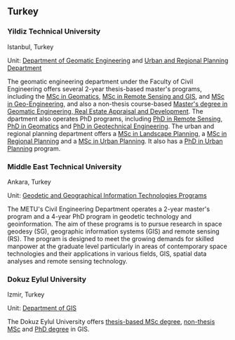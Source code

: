 ## Turkey

### Yildiz Technical University

Istanbul, Turkey

Unit: [Department of Geomatic Engineering](https://hrm.yildiz.edu.tr/en/page/Geomatics-Programme/269) and [Urban and Regional Planning Department](https://sbp.yildiz.edu.tr/)

The geomatic engineering department under the Faculty of Civil Engineering offers several 2-year thesis-based master's programs, including the [MSc in Geomatics](http://www.bologna.yildiz.edu.tr/index.php?r=program/view&id=308&aid=30), [MSc in Remote Sensing and GIS](http://www.bologna.yildiz.edu.tr/index.php?r=program/view&id=309&aid=30), and [MSc in Geo-Engineering](http://www.bologna.yildiz.edu.tr/index.php?r=program/view&id=290&aid=28), and also a non-thesis course-based [Master's degree in Geomatic Engineering, Real Estate Appraisal and Development](http://www.bologna.yildiz.edu.tr/index.php?r=program/view&id=290&aid=28). The dpartment also operates PhD programs, including [PhD in Remote Sensing](http://www.bologna.yildiz.edu.tr/index.php?r=program/view&id=311&aid=30), [PhD in Geomatics](http://www.bologna.yildiz.edu.tr/index.php?r=program/view&id=310&aid=30) and [PhD in Geotechnical Engineering](http://www.bologna.yildiz.edu.tr/index.php?r=program/view&id=310&aid=30). The urban and regional planning department offers a [MSc in Landscape Planning](http://www.bologna.yildiz.edu.tr/index.php?r=program/view&id=229&aid=39), a [MSc in Regional Planning](http://www.bologna.yildiz.edu.tr/index.php?r=program/view&id=230&aid=39) and a [MSc in Urban Planning](http://www.bologna.yildiz.edu.tr/index.php?r=program/view&id=290&aid=28). It also has a [PhD in Urban Planning](http://www.bologna.yildiz.edu.tr/index.php?r=program/view&id=221&aid=39) program.

### Middle East Technical University

Ankara, Turkey

Unit: [Geodetic and Geographical Information Technologies Programs](http://ggit.metu.edu.tr/programs)

The METU's Civil Engineering Department operates a 2-year master's program and a 4-year PhD program in geodetic technology and geoinformation. The aim of these programs is to pursue research in space geodesy (SG), geographic information systems (GIS) and remote sensing (RS). The program is designed to meet the growing demands for skilled manpower at the graduate level particularly in areas of contemporary space technologies and their applications in various fields, GIS, spatial data analyses and remote sensing technology.


### Dokuz Eylul University

Izmir, Turkey

Unit: [Department of GIS](https://fbe.deu.edu.tr/en/geographical-information-systems/)

The Dokuz Eylul University offers [thesis-based MSc degree](http://debis.deu.edu.tr/ders-katalog/fbe_yonlendir.php?sayfa=bolum_9450_eng.html), [non-thesis MSc](http://debis.deu.edu.tr/ders-katalog/fbe_yonlendir.php?sayfa=bolum_8959_eng.html) and [PhD degree](http://debis.deu.edu.tr/ders-katalog/fbe_yonlendir.php?sayfa=bolum_9476_eng.html) in GIS.

